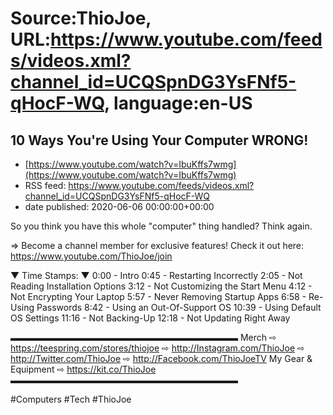 # Source:ThioJoe, URL:https://www.youtube.com/feeds/videos.xml?channel_id=UCQSpnDG3YsFNf5-qHocF-WQ, language:en-US

## 10 Ways You're Using Your Computer WRONG!
 - [https://www.youtube.com/watch?v=IbuKffs7wmg](https://www.youtube.com/watch?v=IbuKffs7wmg)
 - RSS feed: https://www.youtube.com/feeds/videos.xml?channel_id=UCQSpnDG3YsFNf5-qHocF-WQ
 - date published: 2020-06-06 00:00:00+00:00

So you think you have this whole "computer" thing handled? Think again.

⇒ Become a channel member for exclusive features! Check it out here: https://www.youtube.com/ThioJoe/join

▼ Time Stamps: ▼
0:00 - Intro
0:45 - Restarting Incorrectly
2:05 - Not Reading Installation Options
3:12 - Not Customizing the Start Menu
4:12 - Not Encrypting Your Laptop
5:57 - Never Removing Startup Apps
6:58 - Re-Using Passwords
8:42 - Using an Out-Of-Support OS
10:39 - Using Default OS Settings
11:16 - Not Backing-Up
12:18 - Not Updating Right Away

▬▬▬▬▬▬▬▬▬▬▬▬▬▬▬▬▬▬▬▬▬▬▬▬▬▬
Merch ⇨ https://teespring.com/stores/thiojoe
⇨ http://Instagram.com/ThioJoe
⇨ http://Twitter.com/ThioJoe
⇨ http://Facebook.com/ThioJoeTV
My Gear & Equipment ⇨ https://kit.co/ThioJoe
▬▬▬▬▬▬▬▬▬▬▬▬▬▬▬▬▬▬▬▬▬▬▬▬▬▬

#Computers #Tech #ThioJoe

